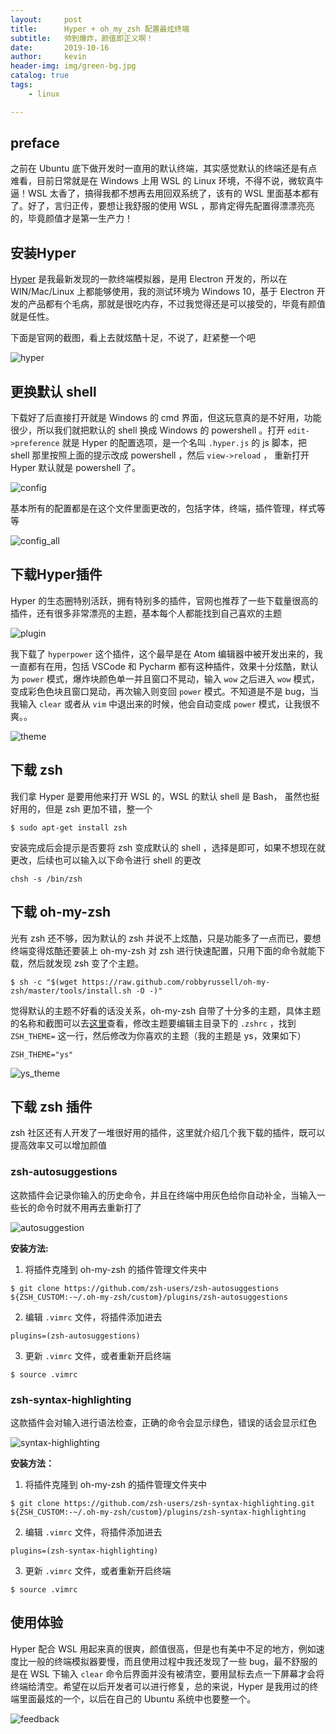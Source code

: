 ```yaml
---
layout:     post
title:      Hyper + oh_my_zsh 配置最炫终端
subtitle:  	帅到爆炸，颜值即正义啊！
date:       2019-10-16
author:     kevin
header-img: img/green-bg.jpg
catalog: true
tags:
    - linux

---
```




## preface



之前在 Ubuntu 底下做开发时一直用的默认终端，其实感觉默认的终端还是有点难看，目前日常就是在 Windows 上用 WSL 的 Linux 环境，不得不说，微软真牛逼！WSL 太香了，搞得我都不想再去用回双系统了，该有的 WSL 里面基本都有了。好了，言归正传，要想让我舒服的使用 WSL ，那肯定得先配置得漂漂亮亮的，毕竟颜值才是第一生产力！



## 安装Hyper



[Hyper](https://hyper.is/) 是我最新发现的一款终端模拟器，是用 Electron 开发的，所以在 WIN/Mac/Linux 上都能够使用，我的测试环境为 Windows 10，基于 Electron 开发的产品都有个毛病，那就是很吃内存，不过我觉得还是可以接受的，毕竟有颜值就是任性。



下面是官网的截图，看上去就炫酷十足，不说了，赶紧整一个吧



![hyper](https://ae01.alicdn.com/kf/H601b15c013ed41c4a7d4770878750f7f7.jpg)



## 更换默认 shell



下载好了后直接打开就是 Windows 的 cmd 界面，但这玩意真的是不好用，功能很少，所以我们就把默认的 shell 换成 Windows 的 powershell 。打开 `edit->preference` 就是 Hyper 的配置选项，是一个名叫 `.hyper.js` 的 js 脚本，把 shell 那里按照上面的提示改成 powershell ，然后 `view->reload` ， 重新打开 Hyper 默认就是 powershell 了。



![config](https://ae01.alicdn.com/kf/Hf8774b8fe1174c84b39b281feec752beH.jpg)



基本所有的配置都是在这个文件里面更改的，包括字体，终端，插件管理，样式等等



![config_all](https://ae01.alicdn.com/kf/Hac027268cf4f451d8ba4172fe097e567X.gif)



## 下载Hyper插件



Hyper 的生态圈特别活跃，拥有特别多的插件，官网也推荐了一些下载量很高的插件，还有很多非常漂亮的主题，基本每个人都能找到自己喜欢的主题



![plugin](https://ae01.alicdn.com/kf/Hd36715e96f644e869581bb784afd81ccZ.gif)



我下载了 `hyperpower` 这个插件，这个最早是在 Atom 编辑器中被开发出来的，我一直都有在用，包括 VSCode 和 Pycharm 都有这种插件，效果十分炫酷，默认为 `power` 模式，爆炸块颜色单一并且窗口不晃动，输入 `wow` 之后进入 `wow` 模式，变成彩色色块且窗口晃动，再次输入则变回 `power` 模式。不知道是不是 bug，当我输入 `clear` 或者从 `vim` 中退出来的时候，他会自动变成 `power` 模式，让我很不爽。。



![theme](https://ae01.alicdn.com/kf/Hd806a623ac584516ba7ddcd1a94107afM.jpg)



## 下载 zsh



我们拿 Hyper 是要用他来打开 WSL 的，WSL 的默认 shell 是 Bash， 虽然也挺好用的，但是 zsh 更加不错，整一个



```shell
$ sudo apt-get install zsh
```



安装完成后会提示是否要将 zsh 变成默认的 shell ，选择是即可，如果不想现在就更改，后续也可以输入以下命令进行 shell 的更改



```shell
chsh -s /bin/zsh
```



## 下载 oh-my-zsh



光有 zsh 还不够，因为默认的 zsh 并说不上炫酷，只是功能多了一点而已，要想终端变得炫酷还要装上 oh-my-zsh 对 zsh 进行快速配置，只用下面的命令就能下载，然后就发现 zsh 变了个主题。



```shell
$ sh -c "$(wget https://raw.github.com/robbyrussell/oh-my-zsh/master/tools/install.sh -O -)"
```



觉得默认的主题不好看的话没关系，oh-my-zsh 自带了十分多的主题，具体主题的名称和截图可以去[这里](https://github.com/robbyrussell/oh-my-zsh/wiki/Themes)查看，修改主题要编辑主目录下的  `.zshrc` ，找到 `ZSH_THEME=` 这一行，然后修改为你喜欢的主题（我的主题是 ys，效果如下）



```shell
ZSH_THEME="ys"
```



![ys_theme](https://ae01.alicdn.com/kf/Hd50df1c6246d4d4bab3e92d7cfaa7ca62.jpg)



## 下载 zsh 插件



zsh 社区还有人开发了一堆很好用的插件，这里就介绍几个我下载的插件，既可以提高效率又可以增加颜值



### zsh-autosuggestions



这款插件会记录你输入的历史命令，并且在终端中用灰色给你自动补全，当输入一些长的命令时就不用再去重新打了



![autosuggestion](https://ae01.alicdn.com/kf/H98d6a02f74e8471e97013f31201818f6x.gif)



**安装方法:**



1. 将插件克隆到 oh-my-zsh 的插件管理文件夹中

   

```shell
$ git clone https://github.com/zsh-users/zsh-autosuggestions ${ZSH_CUSTOM:-~/.oh-my-zsh/custom}/plugins/zsh-autosuggestions
```



2. 编辑 `.vimrc` 文件，将插件添加进去

   

```shel
plugins=(zsh-autosuggestions)
```



3. 更新 `.vimrc` 文件，或者重新开启终端

   

```shel
$ source .vimrc
```



### zsh-syntax-highlighting



这款插件会对输入进行语法检查，正确的命令会显示绿色，错误的话会显示红色



![syntax-highlighting](https://ae01.alicdn.com/kf/Hbca2147e6cd84c7d805ce1882a31ec55O.gif)



**安装方法：**

1. 将插件克隆到 oh-my-zsh 的插件管理文件夹中

```shell
$ git clone https://github.com/zsh-users/zsh-syntax-highlighting.git ${ZSH_CUSTOM:-~/.oh-my-zsh/custom}/plugins/zsh-syntax-highlighting
```



2. 编辑 `.vimrc` 文件，将插件添加进去

```shell
plugins=(zsh-syntax-highlighting)
```



3. 更新 `.vimrc` 文件，或者重新开启终端

```shel
$ source .vimrc
```



## 使用体验



Hyper 配合 WSL 用起来真的很爽，颜值很高，但是也有美中不足的地方，例如速度比一般的终端模拟器要慢，而且使用过程中我还发现了一些 bug，最不舒服的是在 WSL 下输入 `clear` 命令后界面并没有被清空，要用鼠标去点一下屏幕才会将终端给清空。希望在以后开发者可以进行修复，总的来说，Hyper 是我用过的终端里面最炫的一个，以后在自己的 Ubuntu 系统中也要整一个。



![feedback](https://ae01.alicdn.com/kf/H4683c2769370453e859d6e7898a572acZ.gif)





